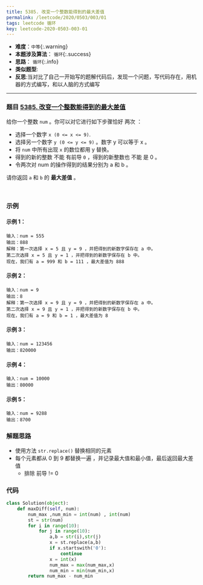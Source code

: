 ```yaml
---
title: 5385. 改变一个整数能得到的最大差值
permalink: /leetcode/2020/0503/003/01
tags: leetcode 循环
key: leetcode-2020-0503-003-01
---
```

- __难度__：`中等`{:.warning}
- __本题涉及算法__： `循环`{:.success}
- __思路__： `循环`{:.info}
- __类似题型__:
- __反思__:当对比了自己一开始写的题解代码后，发现一个问题，写代码存在，用机器的方式编写，和以人脑的方式编写

---

### 题目 [5385. 改变一个整数能得到的最大差值](https://leetcode-cn.com/problems/max-difference-you-can-get-from-changing-an-integer/)
给你一个整数 `num` 。你可以对它进行如下步骤恰好 两次 ：

- 选择一个数字 `x (0 <= x <= 9)`.
- 选择另一个数字 `y (0 <= y <= 9)` 。数字 y 可以等于 x 。
- 将 `num` 中所有出现 `x` 的数位都用 y 替换。
- 得到的新的整数 不能 有前导 `0` ，得到的新整数也 不能 是 0 。
- 令两次对 num 的操作得到的结果分别为 a 和 b 。

请你返回 `a` 和 `b` 的 __最大差值__ 。

 
### 示例
#### 示例 1：
```
输入：num = 555
输出：888
解释：第一次选择 x = 5 且 y = 9 ，并把得到的新数字保存在 a 中。
第二次选择 x = 5 且 y = 1 ，并把得到的新数字保存在 b 中。
现在，我们有 a = 999 和 b = 111 ，最大差值为 888
```
#### 示例 2：
```
输入：num = 9
输出：8
解释：第一次选择 x = 9 且 y = 9 ，并把得到的新数字保存在 a 中。
第二次选择 x = 9 且 y = 1 ，并把得到的新数字保存在 b 中。
现在，我们有 a = 9 和 b = 1 ，最大差值为 8
```
#### 示例 3：
```
输入：num = 123456
输出：820000
```
#### 示例 4：
```
输入：num = 10000
输出：80000
```
#### 示例 5：
```
输入：num = 9288
输出：8700
```


### 解题思路
- 使用方法 `str.replace()` 替换相同的元素
- 每个元素都从 0 到 9 都替换一遍 ，并记录最大值和最小值，最后返回最大差值
    - 排除 前导 != 0
### 代码
```python
class Solution(object):
    def maxDiff(self, num):
        num_max ,num_min = int(num) , int(num)
        st = str(num)
        for i in range(10):
            for j in range(10):
                a,b = str(i),str(j)
                x = st.replace(a,b)
                if x.startswith('0'):
                    continue
                x = int(x)
                num_max = max(num_max,x)
                num_min = min(num_min,x)
        return num_max - num_min
```
